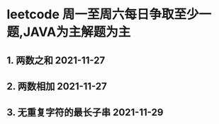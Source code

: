 # leetcode 周一至周六每日争取至少一题,JAVA为主解题为主

## 1. 两数之和 2021-11-27
## 2. 两数相加 2021-11-27
## 3. 无重复字符的最长子串 2021-11-29